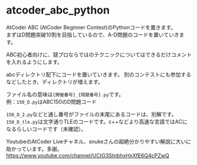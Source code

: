 # atcoder_abc_python

AtCoder ABC (AtCoder Beginner Contest)のPythonコードを置きます。<br>
まずはD問題突破10割を目指しているので、A-D問題のコードを置いていきます。

ABC初心者向けに、競プロならではのテクニックについてはできるだけコメントを入れるようにします。

abcディレクトリ配下にコードを置いていきます。
別のコンテストにも参加するなどしたとき、ディレクトリが増えます。

ファイル名の意味は`{開催番号}_{問題番号}.py`です。<br>
例：`150_D.py`はABC150のD問題コード

`150_D_2.py`などと通し番号がファイルの末尾にあるコードは、別解です。<br>
`150_D_tle.py`は文字通りTLEのコードです。c++などより高速な言語ではACになるらしいコードです（未確認）。

YoutubeのAtCoder Liveチャネル、snukeさんの超絶分かりやすい解説に大いに助かっています。多謝。
https://www.youtube.com/channel/UCtG3StnbhxHxXfE6Q4cPZwQ
